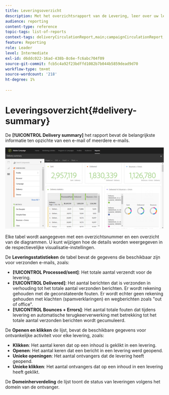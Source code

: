 ```yaml
---
title: Leveringsoverzicht
description: Met het overzichtsrapport van de Levering, leer over uw leveringsstatistieken, zoals aantal verzendt, stuitert en opent.
audience: reporting
content-type: reference
topic-tags: list-of-reports
context-tags: deliveryCirculationReport,main;campaignCirculationReport,main;programCirculationReport,main
feature: Reporting
role: Leader
level: Intermediate
exl-id: d6ddc022-16ad-438b-8c6e-fc6abc704f09
source-git-commit: fcb5c4a92f23bdffd1082b7b044b5859dead9d70
workflow-type: tm+mt
source-wordcount: '218'
ht-degree: 1%

---
```


# Leveringsoverzicht{#delivery-summary}

De **[!UICONTROL Delivery summary]** het rapport bevat de belangrijkste informatie ten opzichte van een e-mail of meerdere e-mails.

![](assets/campaign_reports_1.png)

Elke tabel wordt aangegeven met een overzichtsnummer en een overzicht van de diagrammen. U kunt wijzigen hoe de details worden weergegeven in de respectievelijke visualisatie-instellingen.

De **Leveringsstatistieken** de tabel bevat de gegevens die beschikbaar zijn voor verzonden e-mails, zoals:

* **[!UICONTROL Processed/sent]**: Het totale aantal verzendt voor de levering.
* **[!UICONTROL Delivered]**: Het aantal berichten dat is verzonden in verhouding tot het totale aantal verzonden berichten. Er wordt rekening gehouden met de geconstateerde fouten. Er wordt echter geen rekening gehouden met klachten (spamverklaringen) en wegberichten zoals &quot;out of office&quot;.
* **[!UICONTROL Bounces + Errors]**: Het aantal totale fouten dat tijdens levering en automatische terugkeerverwerking met betrekking tot het totale aantal verzonden berichten wordt gecumuleerd.

De **Openen en klikken** de lijst, bevat de beschikbare gegevens voor ontvankelijke activiteit voor elke levering, zoals:

* **Klikken**: Het aantal keren dat op een inhoud is geklikt in een levering.
* **Openen**: Het aantal keren dat een bericht in een levering werd geopend.
* **Unieke openingen**: Het aantal ontvangers dat de levering heeft geopend.
* **Unieke klikken**: Het aantal ontvangers dat op een inhoud in een levering heeft geklikt.

De **Domeinherverdeling** de lijst toont de status van leveringen volgens het domein van de ontvanger.
